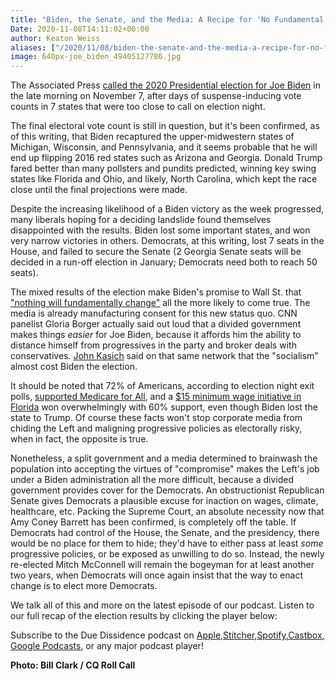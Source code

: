 ```yaml
---
title: "Biden, the Senate, and the Media: A Recipe for 'No Fundamental Change'"
Date: 2020-11-08T14:11:02+00:00
author: Keaton Weiss
aliases: ["/2020/11/08/biden-the-senate-and-the-media-a-recipe-for-no-fundamental-change"]
image: 640px-joe_biden_49405127786.jpg
---
```


The Associated Press [called the 2020 Presidential election for Joe Biden](https://apnews.com/article/ap-explains-race-calls-0b1988605f9101f4b799fc63b01e0090) in the late morning on November 7, after days of suspense-inducing vote counts in 7 states that were too close to call on election night.

The final electoral vote count is still in question, but it's been confirmed, as of this writing, that Biden recaptured the upper-midwestern states of Michigan, Wisconsin, and Pennsylvania, and it seems probable that he will end up flipping 2016 red states such as Arizona and Georgia. Donald Trump fared better than many pollsters and pundits predicted, winning key swing states like Florida and Ohio, and likely, North Carolina, which kept the race close until the final projections were made.

Despite the increasing likelihood of a Biden victory as the week progressed, many liberals hoping for a deciding landslide found themselves disappointed with the results. Biden lost some important states, and won very narrow victories in others. Democrats, at this writing, lost 7 seats in the House, and failed to secure the Senate (2 Georgia Senate seats will be decided in a run-off election in January; Democrats need both to reach 50 seats). 

The mixed results of the election make Biden's promise to Wall St. that ["nothing will fundamentally change"](https://www.salon.com/2019/06/19/joe-biden-to-rich-donors-nothing-would-fundamentally-change-if-hes-elected/) all the more likely to come true. The media is already manufacturing consent for this new status quo. CNN panelist Gloria Borger actually said out loud that a divided government makes things *easier* for Joe Biden, because it affords him the ability to distance himself from progressives in the party and broker deals with conservatives. [John Kasich](https://twitter.com/search?q=kasich%20cnn&src=typed_query) said on that same network that the "socialism" almost cost Biden the election. 

It should be noted that 72% of Americans, according to election night exit polls, [supported Medicare for All](https://www.commondreams.org/news/2020/11/06/centrist-house-democrats-attack-medicare-all-fox-news-poll-shows-72-voters-want?fbclid=IwAR2vaaWK8wKKOrms-UFzDZ54TjVYaMuMcPSVaD96OqwuXQod1SKyXFe_2jc), and a [$15 minimum wage initiative in Florida](https://www.vox.com/policy-and-politics/2020/11/5/21549857/florida-minimum-wage-amendment-2) won overwhelmingly with 60% support, even though Biden lost the state to Trump. Of course these facts won't stop corporate media from chiding the Left and maligning progressive policies as electorally risky, when in fact, the opposite is true.

Nonetheless, a split government and a media determined to brainwash the population into accepting the virtues of "compromise" makes the Left's job under a Biden administration all the more difficult, because a divided government provides cover for the Democrats. An obstructionist Republican Senate gives Democrats a plausible excuse for inaction on wages, climate, healthcare, etc. Packing the Supreme Court, an absolute necessity now that Amy Coney Barrett has been confirmed, is completely off the table. If Democrats had control of the House, the Senate, and the presidency, there would be no place for them to hide; they'd have to either pass at least *some* progressive policies, or be exposed as unwilling to do so. Instead, the newly re-elected Mitch McConnell will remain the bogeyman for at least another two years, when Democrats will once again insist that the way to enact change is to elect more Democrats.

We talk all of this and more on the latest episode of our podcast. Listen to our full recap of the election results by clicking the player below:

Subscribe to the Due Dissidence podcast on [Apple,](https://podcasts.apple.com/us/podcast/due-dissidence/id1457244081)[Stitcher](https://www.stitcher.com/podcast/due-dissidence)[,](https://podcasts.apple.com/us/podcast/due-dissidence/id1457244081)[Spotify](https://open.spotify.com/show/3jDky0r8Cg0vlYuORwWhaE)[,](https://podcasts.apple.com/us/podcast/due-dissidence/id1457244081)[Castbox](https://castbox.fm/channel/Due-Dissidence%7D-id2086184?country=us)[,](https://podcasts.apple.com/us/podcast/due-dissidence/id1457244081) [Google Podcasts](https://podcasts.google.com/feed/aHR0cHM6Ly9mZWVkcy5zb3VuZGNsb3VkLmNvbS91c2Vycy9zb3VuZGNsb3VkOnVzZXJzOjYwNjI5Njg0NC9zb3VuZHMucnNz), or any major podcast player!

**Photo: Bill Clark / CQ Roll Call**
